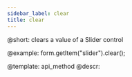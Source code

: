 ```yaml
---
sidebar_label: clear
title: clear
---          
```


@short: clears a value of a Slider control





@example:
form.getItem("slider").clear();


@template: api_method
@descr:


